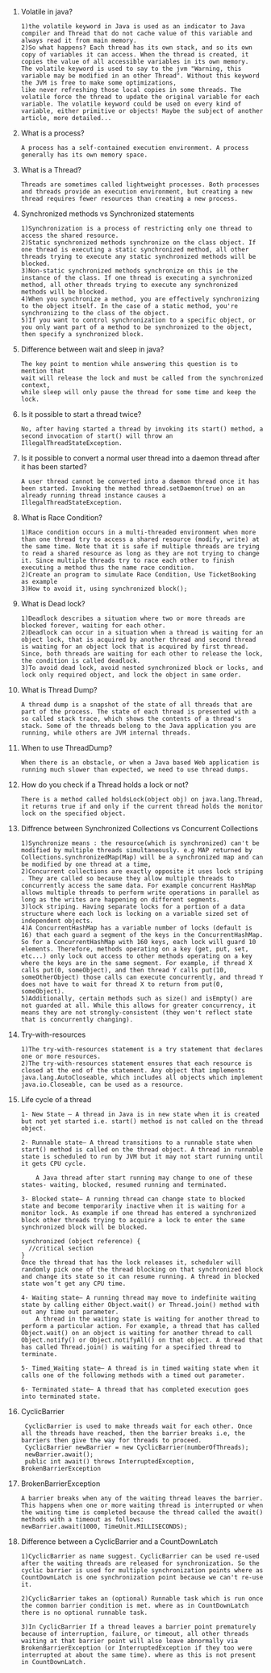 1.	Volatile in java?

        1)the volatile keyword in Java is used as an indicator to Java compiler and Thread that do not cache value of this variable and always read it from main memory.
        2)So what happens? Each thread has its own stack, and so its own copy of variables it can access. When the thread is created, it copies the value of all accessible variables in its own memory.
        The volatile keyword is used to say to the jvm "Warning, this variable may be modified in an other Thread". Without this keyword the JVM is free to make some optimizations,
        like never refreshing those local copies in some threads. The volatile force the thread to update the original variable for each variable. The volatile keyword could be used on every kind of variable, either primitive or objects! Maybe the subject of another article, more detailed...

2.	What is a process?

        A process has a self-contained execution environment. A process generally has its own memory space.

3.	What is a Thread?

        Threads are sometimes called lightweight processes. Both processes and threads provide an execution environment, but creating a new thread requires fewer resources than creating a new process.

4.	Synchronized methods vs Synchronized statements

        1)Synchronization is a process of restricting only one thread to access the shared resource.
        2)Static synchronized methods synchronize on the class object. If one thread is executing a static synchronized method, all other threads trying to execute any static synchronized methods will be blocked.
        3)Non-static synchronized methods synchronize on this ie the instance of the class. If one thread is executing a synchronized method, all other threads trying to execute any synchronized methods will be blocked.
        4)When you synchronize a method, you are effectively synchronizing to the object itself. In the case of a static method, you're synchronizing to the class of the object.
        5)If you want to control synchronization to a specific object, or you only want part of a method to be synchronized to the object, then specify a synchronized block.

5.	Difference between wait and sleep in java?

        The key point to mention while answering this question is to mention that
        wait will release the lock and must be called from the synchronized context,
        while sleep will only pause the thread for some time and keep the lock.

6.	Is it possible to start a thread twice?

        No, after having started a thread by invoking its start() method, a second invocation of start() will throw an IllegalThreadStateException.

7.	Is it possible to convert a normal user thread into a daemon thread after it has been started?

        A user thread cannot be converted into a daemon thread once it has been started. Invoking the method thread.setDaemon(true) on an already running thread instance causes a IllegalThreadStateException.

8.	What is Race Condition?

        1)Race condition occurs in a multi-threaded environment when more than one thread try to access a shared resource (modify, write) at the same time. Note that it is safe if multiple threads are trying to read a shared resource as long as they are not trying to change it. Since multiple threads try to race each other to finish executing a method thus the name race condition.
        2)Create an program to simulate Race Condition, Use TicketBooking as example
        3)How to avoid it, using synchronized block();

9.	What is Dead lock?

        1)Deadlock describes a situation where two or more threads are blocked forever, waiting for each other.
        2)Deadlock can occur in a situation when a thread is waiting for an object lock, that is acquired by another thread and second thread is waiting for an object lock that is acquired by first thread. Since, both threads are waiting for each other to release the lock, the condition is called deadlock.
        3)To avoid dead lock, avoid nested synchronized block or locks, and lock only required object, and lock the object in same order.

10.	What is Thread Dump?

        A thread dump is a snapshot of the state of all threads that are part of the process. The state of each thread is presented with a so called stack trace, which shows the contents of a thread's stack. Some of the threads belong to the Java application you are running, while others are JVM internal threads.

11.	When to use ThreadDump?

        When there is an obstacle, or when a Java based Web application is running much slower than expected, we need to use thread dumps.

12.	How do you check if a Thread holds a lock or not?

        There is a method called holdsLock(object obj) on java.lang.Thread, it returns true if and only if the current thread holds the monitor lock on the specified object.

13.	Diffrence between Synchronized Collections vs Concurrent Collections

        1)Synchronize means : the resource(which is synchronized) can't be modified by multiple threads simultaneously. e.g MAP returned by Collections.synchronizedMap(Map) will be a synchronized map and can be modified by one thread at a time,
        2)Concurrent collections are exactly opposite it uses lock striping . They are called so because they allow multiple threads to concurrently access the same data. For example concurrent HashMap allows multiple threads to perform write operations in parallel as long as the writes are happening on different segments.
        3)lock striping. Having separate locks for a portion of a data structure where each lock is locking on a variable sized set of independent objects.
        4)A ConcurrentHashMap has a variable number of locks (default is 16) that each guard a segment of the keys in the ConcurrentHashMap. So for a ConcurrentHashMap with 160 keys, each lock will guard 10 elements. Therefore, methods operating on a key (get, put, set, etc...) only lock out access to other methods operating on a key where the keys are in the same segment. For example, if thread X calls put(0, someObject), and then thread Y calls put(10, someOtherObject) those calls can execute concurrently, and thread Y does not have to wait for thread X to return from put(0, someObject).
        5)Additionally, certain methods such as size() and isEmpty() are not guarded at all. While this allows for greater concurrency, it means they are not strongly-consistent (they won't reflect state that is concurrently changing).

14.	Try-with-resources

        1)The try-with-resources statement is a try statement that declares one or more resources.
        2)The try-with-resources statement ensures that each resource is closed at the end of the statement. Any object that implements java.lang.AutoCloseable, which includes all objects which implement java.io.Closeable, can be used as a resource.

15. Life cycle of a thread

        1- New State – A thread in Java is in new state when it is created but not yet started i.e. start() method is not called on the thread object.

        2- Runnable state– A thread transitions to a runnable state when start() method is called on the thread object. A thread in runnable state is scheduled to run by JVM but it may not start running until it gets CPU cycle.

            A Java thread after start running may change to one of these states- waiting, blocked, resumed running and terminated.

        3- Blocked state– A running thread can change state to blocked state and become temporarily inactive when it is waiting for a monitor lock. As example if one thread has entered a synchronized block other threads trying to acquire a lock to enter the same synchronized block will be blocked.

        synchronized (object reference) {
          //critical section
        }
        Once the thread that has the lock releases it, scheduler will randomly pick one of the thread blocking on that synchronized block and change its state so it can resume running. A thread in blocked state won’t get any CPU time.

        4- Waiting state– A running thread may move to indefinite waiting state by calling either Object.wait() or Thread.join() method with out any time out parameter.
            A thread in the waiting state is waiting for another thread to perform a particular action. For example, a thread that has called Object.wait() on an object is waiting for another thread to call Object.notify() or Object.notifyAll() on that object. A thread that has called Thread.join() is waiting for a specified thread to terminate.

        5- Timed_Waiting state– A thread is in timed waiting state when it calls one of the following methods with a timed out parameter.

        6- Terminated state– A thread that has completed execution goes into terminated state.

16. CyclicBarrier

         CyclicBarrier is used to make threads wait for each other. Once all the threads have reached, then the barrier breaks i.e, the barriers then give the way for threads to proceed.
         CyclicBarrier newBarrier = new CyclicBarrier(numberOfThreads);
         newBarrier.await();
         public int await() throws InterruptedException, BrokenBarrierException

17. BrokenBarrierException

        A barrier breaks when any of the waiting thread leaves the barrier. This happens when one or more waiting thread is interrupted or when the waiting time is completed because the thread called the await() methods with a timeout as follows:
        newBarrier.await(1000, TimeUnit.MILLISECONDS);

18. Difference between a CyclicBarrier and a CountDownLatch

        1)CyclicBarrier as name suggest. CyclicBarrier can be used re-used after the waiting threads are released for synchronization. So the cyclic barrier is used for multiple synchronization points where as CountDownLatch is one synchronization point because we can't re-use it.

        2)CyclicBarrier takes an (optional) Runnable task which is run once the common barrier condition is met. where as in CountDownLatch there is no optional runnable task.

        3)In CyclicBarrier If a thread leaves a barrier point prematurely because of interruption, failure, or timeout, all other threads waiting at that barrier point will also leave abnormally via BrokenBarrierException (or InterruptedException if they too were interrupted at about the same time). where as this is not present in CountDownLatch.